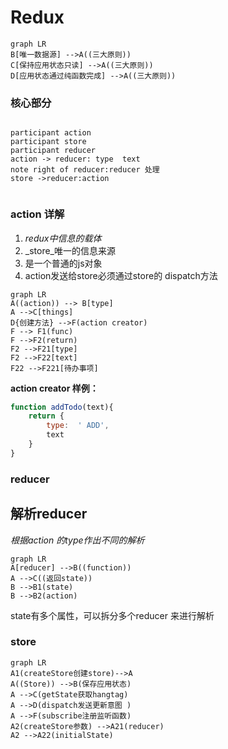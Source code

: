 # 					Redux

```mermaid
graph LR
B[唯一数据源] -->A((三大原则)) 
C[保持应用状态只读] -->A((三大原则)) 
D[应用状态通过纯函数完成] -->A((三大原则)) 
```

### 									核心部分

```sequence

participant action
participant store
participant reducer
action -> reducer: type  text
note right of reducer:reducer 处理
store ->reducer:action


```

### 									action 详解

1. _redux中信息的载体_ 
2. _store_唯一的信息来源
3. 是一个普通的js对象
4. action发送给store必须通过store的 dispatch方法 

```mermaid
graph LR
A((action)) --> B[type]
A -->C[things]
D{创建方法} -->F(action creator)
F --> F1(func) 
F -->F2(return)
F2 -->F21[type]
F2 -->F22[text]
F22 -->F221[待办事项]
```

__action creator 样例：__

```js
function addTodo(text){
    return {
        type:  ' ADD',
        text
    }
}
```

### 											reducer 

## 解析reducer

_根据action 的type作出不同的解析_

```mermaid
graph LR
A[reducer] -->B((function))
A -->C((返回state))
B -->B1(state)
B -->B2(action)
```

state有多个属性，可以拆分多个reducer 来进行解析

### 																						store

```mermaid
graph LR
A1(createStore创建store)-->A
A((Store)) -->B(保存应用状态)
A -->C(getState获取hangtag)
A -->D(dispatch发送更新意图 )
A -->F(subscribe注册监听函数)
A2(createStore参数) -->A21(reducer)
A2 -->A22(initialState)
```

